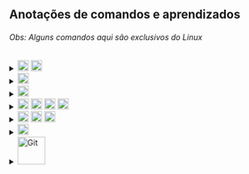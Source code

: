 ## Anotações de comandos e aprendizados

###### Obs: Alguns comandos aqui são exclusivos do Linux

<details><summary><img src="https://img.shields.io/badge/React-08081d.svg?style=flat-square&logo=react&logoColor=%2361DAFB" alt="React" style="height: 20px;"> <img src="https://img.shields.io/badge/React_Router-CA4245?style=flat-square&logo=react-router&logoColor=white" alt="React Router" style="height: 20px;"> </summary>
<br />

- No React para iniciar um projeto é `npx create-react-app nome-do-projeto`
- Um **component** React é uma função Javascript que retorna HTML (JSX)
  - Pra vias de organização, **component** é somente algo que recebe uma informação e exibe na tela. Não é algo que gerencia um determinado estado da minha aplicação.
  - Uma organização comum de pastas: `components` `pages` `partials` `templates`
- Componentes React são em UpperCase. Estrutura básica de um component React:

  ```Javascript
  import React from 'react' // importando o React, ele é uma lib, não framework

  // A função com o nome do arquivo, retornando HTML
  function App() {
    return (
    <div>
      <h1>Hello World</h1>
    </div>
    )
  }

  export default App // habilitando para importação
  ```

- Depois só importar e usar o component como tag: `<App />`
  - Se esse component for ter filhos, colocar assim: `<App> Conteúdo </App>`
- No retorno sempre tem que ter um elemento pai. Se não tem pai, pode usar o React fragment: `<></>`
- Com **props** é possível passar propriedades personalizadas, por parâmetros de função nas tags HTML pro JSX.
  - É preciso desestruturar porque ele vem como um objeto no parâmetro da função
  - Se quiser pegar o filho de um component, no _props_ tem a propriedade `children`
- Comandos como o `innerHTML` não funcionam, porque o JSX retorna um objeto JS, não HTML. Nesse caso tem que usar o `appendChild()`
- O React não renderiza na página o código HTML, já que ele está em JSX. Isso prejudica o SEO do site, o Google não vai achar nada. Pra isso serve o framework NextJS, que é um framework para React, para fazer a renderização estática e pelo lado do servidor.
- O `class` do HTML, no JSX é `className`
- O _css_ tem que ser um arquivo pra cada component, e também em UpperCase
- Quando está usando o `export const` (não o `export default`) na hora do _import_ tem que ser entre `{}`
- **useState**: quando você quer alterar o estado (_state_) de um component, precisa utilizar o useState.
  1. Importe ele junto com o React `{ useState }`
  2. `const [initialValue, setNewValue] = useState(estado inicial)` o primeiro parâmetro é a variável de valor inicial, que será utilizada como estado inicial no começo da aplicação. O segundo parâmetro é a variável do novo valor/estado, que vai fazer as atualizações. (Ambas variáveis são `const`). Dentro do `useState()` fica o valor inicial, que vai entrar no `initialValue`.
  3. Dentro do `handler` ou `listener` você coloca o `setNewValue(newValue)`. A variável `newValue` é só pra legebilidade, você poderia colocar o nome valor, ou a lógica diretamente aí.
- **useEffect**:

  - Recebe dois parâmetros. No exemplo de código, toda vez que a variável `count` tem o _state_ alterado, executa o `useEffect` que altera o `title` da página pro `count`.
  - **Obs**: o `useEffect` tem um `return` opcional. Ele serve pra dizer o que fazer quando o _component_ for "desmontado", quando ele deixar de existir

  1. Uma função de callback que executa o que você quer
  2. Um array de depedências. Se estiver vazio, então só executa uma vez. Se tiver uma variável, executa toda vez que a depência é alterada. Por ser um array, pode colocar múltiplas dependências.

  ```Javascript
  useEffect(() => {
    document.title = count

    return () => document.title = 'React App'
  }, [count])
  ```

- **React Router** é uma biblioteca que cuida das rotas/navegação, em aplicações React. Instalação `npm install react-router-dom`. Estrutura básica da declaração das rotas:

  ```Javascript
  // importando os component necessários
  import { BrowserRouter as Router, Route, Switch } from 'react-router-dom'

  <Router>
    <Switch>
      <Route exact path="/">
        <Home />
      </Route>
      <Route exact path="/about">
        <About />
      </Route>
      <Route exact path="/contact">
        <Contact />
      </Route>
    </Switch>
  </Router>
  ```

  - Tem que colocar duas configurações no index.html: `<meta name="viewport" content="initial-scale=1, width=device-width" />` e `<link rel="stylesheet" href="https://fonts.googleapis.com/css?family=Roboto:300,400,500,700&display=swap" />`
  - Na página onde ficará o menu de navegação:

  ```Javascript
  // importando os componentes necessários
  import { Link } from 'react-router-dom'

  <ul>
  // Repare que não se usa "a href" e sim "Link to"
    <li><Link to="/">Home</Link></li>
    <li><Link to="/users">Usuários</Link></li>
  </ul>
  ```

  - **Obs:** uma coisa bem legal é que o component **Link to** não vai até o servidor buscar a página, tanto que a página nem recarrega. É como se ele "escondesse" a página atual, e mostrasse a nova. Ao contrário do `a href` que manda a requisição pro server e retorna pro client. Com o **`Link to`** tudo acontecesse do lado do próprio client.
    E se você estpa se perguntando "mas as rotas não são feitas no backend com o **Node**?" Primeiro que se não tiver back, isso já nem importa. Segundo que no caso da estrutura de nossos projetos, sempre faremos a **API-Restful** separada do front, fazendo requisições pelo frontend da aplicação. Então nesse caso as rotas podem perfeitamente serem feitas no frontend, mesmo existindo backend.

- Uma lib para upload de images/arquivos (no front) muito usada é a [React Dropzone](https://react-dropzone.js.org/)
  - Para instalar `npm i --save react-dropzone`. Importando o **hook** `import { useDropzone } from 'react-dropzone'`
  ```Javascript
  const [files, setFiles] = usestate([])

  const { getRootProps, getInputProps } = useDropzone({
    accept: 'image/*', // tipo de arquivo permitido e extensões
    onDrop: (acceptedFile) => {
      const newFiles = acceptedFile.map(file => {
        return Object.assign(file, {
          preview: URL.createObjectURL(file) // criando link pro preview dos files
        })
      })
  
      setFiles([ // adiciona as imagens já existentes no objeto com as novas
      ...files,
      ...newFiles,
      ])
   
    }
  
  })
  ```
  - Depois vai no box/div que vai aceitar a **dropzone** e insira um objeto com um array de props (para a lib fazer o controle). Ex: 
  ```HTML
  <Box className={classes.dropzone} {...getRootProps () }>
    <input {...getInputProps()} />
  </Box>
  ```
  - Para fazer uma feature de **remover imagem**, coloque um handle no botão/icone, levando como parâmetro o `file.name`:
  ```Javascript
  const handleRemoveFile = fileName {
    const newFileState = files.filter(file => file.name !== fileName)
    setFiles(newFileState)
  }
  ```
- Uma lib para carrossel de imagens muito utilizada é a [React MUI Carousel](https://www.npmjs.com/package/react-material-ui-carousel)
  - Para instalar `npm install react-material-ui-carousel --save`
    - Ela depende das libs `@mui/material` `@mui/icons-material` `@mui/styles`
  - Import `import Carousel from 'react-material-ui-carousel'`
  - O uso é bem fácil, a documentação é ótima e tranquila
</details>

<details><summary><img src="https://img.shields.io/badge/Material.UI-%230081CB.svg?style=flat-square&logo=mui&logoColor=white" alt="MUI" style="height: 20px;"> </summary><br />

  - **Material.UI** é uma biblioteca com components prontos e estilizados, para aplicações React, baseado no tema _Material_ da _Google_. Link: [mui.com/pt/components/](https://mui.com/pt/components/)
  - Instalação `npm install @mui/material @mui/icons-material @mui/styles @emotion/react @emotion/styled`
  - A biblioteca `icons-material` não permite desestruturação
- **Estudar bastante as props de cada component**
- **useStyles**: para aplicar CSS dentro do JS 🤯🤯🤯 Se o CSS for grande, normalmente se cria uma **pasta** pra cada component que será estilizado, com um arquivo pro component e outro pro estilo dele, ex: `Header/Header.js` e `Header/Header.style.js`

  - No arquivo do **component style**:

  ```Javascript
  import { makeStyles } from '@mui/styles'

  const useStyles = makeStyles(() => ({
    // declarando os filhos como objetos vazios no começo
    span: {}, 
    word1: {},
    word2: {},

    phrase: {
      fontWeight: 'bold', // se a propriedade CSS tive traço - colocar em camelCase

      '&:hover': { // bem parecido com o SCSS, mas com aspas
        color: 'green'
      },

      '& span': { // como é um elemento, não precisa do cifrão $
        color: 'blue'
      },

      '& $word2': { // como é uma classe, precisa do cifrão $
        color: 'red'
      },

      '&:hover $word1, &:hover $word2': { // aplicando pra múltiplos elementos
        color: 'yellow'
      }
    }
  }))

  export default useStyles
  ```

  - No arquivo do component:

  ```Javascript
  import useStyles from './Header.style'

  const Header = () => {
    const classes = useStyles()

    return (
      // e dentro do componente colocar "className={classes.title}"
    )
  }
  ```

- Quando for colocar seletores como o `hover` ou outros, podefazer igual no **SCSS**, só que tem que colocar entre aspas
  - E no caso de elementos filhos além das aspas, tem que declarar o filho como um objeto vazio **{}** no começo do **useStyles**, e se for uma classe tem que colocar um cifrão **$** antes do nome da classe, se não ele vai achar que é um elemento.
- Em alguns components, tipo o **Grid** ou **Container**, etc, você pode usar como **props** propriedades de responsividade de forma bem simples:
  - **XS**: extra small (até 576px)
  - **SM**: small (até 768px)
  - **MD**: medium (até 992px)
  - **LG**: large (até 1200px)
  - **XL**: extra large (até 1400px)
  - **XXL**: extra extra large (maior que 1400px)
- No **Grid** você consegue passar também propriedades de **flex** como **props**
- Para fazer o **`@media query`** (responsividade), tem o `theme.breakpoints` no hook **useStyles**. **Obs:** tem que colocar em ordem por tamanho do maior pro menor, se não vai bugar. Um exemplo de uso:
  ```Javascript
  import { makeStyles } from '@mui/styles'

  const useStyles = makeStyles((theme) => ({ // pegando o theme
    cards: {
      display: 'grid',
      gridTemplateColumns: '1fr 1fr 1fr',
      gap: 30
    },

    [theme.breakpoints.down(1100)] : { // pode colocar um número se não quiser usar as props de medida
      cards: {
        gridTemplateColumns: '1fr 1fr',
      } 
    },

    [theme.breakpoints.down('xs')] : {
      cards: {
        gridTemplateColumns: '1fr',
      } 
    }
    
  }))

  export default useStyles
  ```
  - Para fazer o `@media query` na **prop sx**é bem parecido com o CSS normal: 
  ```Javascript
  <Container
    sx={{
      width: '50%',

      '@media screen and (max-width: 768px)': {
        width: '90%',
      },

    }}
  /> 
  ```
  - Lembrando que um dos princípios no React é a **modularização**, então não é uma boa ideia fazer um arquivo style JS com a responsividade de toda aplicação
- É uma boa prática organizar o código na seguinte ordem: definições de hooks, depois states, os useEffect, e por fim os Handle.
- **CSS module**: uma maneira alternativa de fazer o CSS no React. Basicamente todo arquivo de CSS terá um `.module` antes de `.css` e no arquivo JS o import será assim: `import style from './Algo.module.css'`. E na hora de definir o _className_ será um objeto: `className={style.classe}`
- **Styled Components**: traduzindo **Componentes estilizados**. É simplesmente isso hahahaha Você faz o CSS dentro do JS, no mesmo arquivo do component. Pra utilizar tem que rodar no terminal `npm install --save styled-components`. Depois no arquivo do component você importa assim `import styled from 'styled-components'`. Depois cria uma `const` com o nome do componente que será estilizado (components sempre em letra maiúscula), ex abaixo, e usa o componente normalmentecomo tag, podendo abrir, passar props, usar propriedades do próprio elemento HTML, etc.

  ```Javascript
  const Square = styled.div`
    width: 200px;
    height: 200px;
    background-color: violet;
  `

  <Square>
    <span>teste</span>
  </Square>
  ```
- Quando está colocando o `color` nas props de Typography, tem que ser `textPrimary` ao invés de `primary`
  
</details>
  
<details><summary><img src="https://img.shields.io/badge/Next-black?style=flat-square&logo=next.js&logoColor=white" alt="Next" style="height: 20px;"></summary>
<br />

- No Next para iniciar um projeto é `npx create-next-app nome-do-projeto`
- Ele fazer o SSR (server side rendering - renderização do lado do servidor). Lembra que no React a indexação fica prejudicada porque ele não renderiza todo HTML pro client? O Next resolve isso!
- Todos componentes, páginas, partials , templates, que fizer no Next continuam sendo feitos em React.
- O Next faz sozinho o **sistema de rotas** \*-\* Ele aproveita a pasta **pages** e roteia os arquivos pelos nomes.
  - Se você quiser fazer subníveis, é só criar uma pasta com o nome da página de nível 1 e um arquivo `index.js` pra página. Aí a página de nível 2 ao lado, mas com o nome da página correspondente. Ex: `products/index.js` e `products/glasses.js`
  - No componente que terá os links você tem que usar o componente próprio do Next para links:
    - Importando: `import Link from 'next/link'`
    - Usando: `<Link href="/products"> <a> Todos produtos </a> </Link>` ou `<Link href="/products/glasses"> <a>Óculos </a> </Link>`
      - Caso você não queria usar um `<a>` como link e sim outro elemento tipo um botão, ou até um component do MUI, tem que colocar a prop **`passHref`** dentro do `<Link>`. Ex: `<Link href="/login" passHref> <Button> Login </Button> </Link>`
  - O título dos arquivos tem que ser tudo minúsculo
- **Rotas dinâmicas:** se você colocar o nome do arquivo entre `[ ]` você pode usar o hook **useRouter** que permite a url receber uma query diferente do nome dela. Continuando do exemplo acima, a página de _óculos_ além de receber na url _glasses_, pode receber um **id** tipo 13579, ficando `localhost/products/13579`. Isso vindo numa estrutura **chave: [valor]**, ex `glasses: ['glasses']`. Para habilitar você roda `import { useRouter } from 'next/router'`, depois para acessar `router.query.glasses`.
  - Também é possível habilitar para receber depois da barra, fazendo um **spread** no nome do arquivo, no começo, dentro do `[ ]`. Ficaria `localhost/products/glasses/13579`
- Você pode customizar o arquivo **`_app.js`**, se quiser adicionar um Template Global por exemplo, ou components globais (um menu por exemplo). Também dá pra customizar o arquivo **`_document.js`**, adicionando coias que faltam no html, por exemplo tags na _Head_, tags de _meta_, tags de _script_, etc.
- Na pasta **`src`** colocaremos: *theme*, *components*, *contexts*, *utils/helpers*, *templates*, *controllers*, *models*, etc.
- O Next.js pode servir arquivos estáticos, como imagens, na pasta **public** no diretório raiz. Arquivos dentro de *public* podem ser referenciados pelo seu código a partir da URL base (/). Por exemplo, se você adicionar uma imagem a `public/logo.png`, o código a seguir acessará a imagem `<Image src="/logo.png" alt="logo" width="64" height="64" />`

</details>

<details><summary><img src="https://img.shields.io/badge/Node-1c562b?style=flat-square&logo=node.js&logoColor=white" alt="Node" style="height: 20px;"> <img src="https://img.shields.io/badge/MongoDB-%23107C10.svg?style=flat-square&logo=mongodb&logoColor=white" alt="MongoDB" style="height: 20px;"> <img src="https://img.shields.io/badge/Express-000000.svg?style=flat-square&logo=express&logoColor=whit" alt="Express" style="height: 20px;"> <img src="https://img.shields.io/badge/<‰%20EJS-a91e50.svg?style=flat-square&logoColor=white" alt="EJS" style="height: 20px;"></summary>
<br />

- **Instalação** do NodeJS. Primeiro verifique se você possui o **[curl](https://curl.se/)** instalado rodando no terminal o comando: `curl --version`
  - Caso ele retorne a versão, pode pular para o próximo passo. 
  - Caso não, basta rodar o comando: `sudo apt install curl`
  - Usando NodeSource:
    - Com o **curl** instalado, execute o comando de instalação da versão LTS mais recente disponível: `curl -fsSL https://deb.nodesource.com/setup_lts.x | sudo -E bash -
sudo apt-get install -y nodejs`
  - Usando NVM:
    - Com o **curl** instalado, execute o comando `curl -o- https://raw.githubusercontent.com/nvm-sh/nvm/v0.39.1/install.sh | bash`
    - `source ~/.profile`
    - Mostrar todas as versões disponíveis: `nvm ls-remote`
    - Por motivos de estabilidade baixe a versão LTS mais atual: `nvm install --lts`
  - Feche o terminal e abra novamente para as alterações fazerem efeito.      
  - Para verificar se o **Node** e **NPM** estão instalados rode `node -v` e `npm -v`
- `npm init -y` pra iniciar um projeto
- `npm i {package}` pra baixar um pacote, exemplo o _Express_ `npm i express`
  - Se passar no final o parâmetro `-D` você está dizendo pro npm que essa depedência não é crucial, a aplicação funciona sem ela, é só pra fim de **desenvolvimento**.
- Sempre colocar no arquivo _.gitignore_ a pasta _node_modules_
- `npm uninstall {package}` pra deletar um pacote
- Quando você clonar um repositório, para que todos pacotes do NodeJS funcione, rode no terminal `npm i`
- Use o _Nodemon_ pra não precisar toda hora atualizar o server manualmente.
  - Instalando `npm i nodemon -D`, já que é só pra fim de nos ajudar no desenvolvimento.
  - No package.json em _main_ aponte pro arquivo do servidor; e em _scripts_, adicione `"dev": "nodemon ."`
  - No terminal rode `npm run dev` (dev se refere ao script adicione alteriormente).
- `require` pra importar uma função de outro arquivo (o qual precisa do `module.exports = {função}`)
  - Se for passar mais de uma função, melhor criar um objeto com várias funções
- `ctrl + c` pra parar o servidor
- Com **ExpressJS** você escreve menos código do que com NodeJS puro, é mais enxuto e escalável
- Nem sempre sabemos em que porta a aplicação está rodando, então guardamos numa constante a porta, indepedente de qual seja: `const port = process.env.PORT || 8080`
- O Express/Node é meio burrinho praa char o caminho de um diretório, então você precisa utiliza a lib _path_
- Por padrão **forms** utilizam o método Get.

  - O atributo _name_ no **form** é o que dá nome as propriedades usadas na requisição
    <br />

- **Arquitetura de Projeto**: cada arquivo/pasta tem que ter seu papel bem definido. Isso ajuda a não ficar com arquivos com centenas ou milhares de linhas, também economiza tempo quando for fazer manutenção, por já saber onde cada coisa está. Deixar tudo separadinho, de acordo com sua "responsabilidade": rotas, models, views, controllers, etc.
- Padrão **MVC** (model - dados, view - visualização, controller - gerenciador dos dados)
- É uma convenção ter uma pasta public, para imagens, styles, scripts front, etc, coisas que podem ser públicas e que _não vão mudar com muita frequência_.
- EJS é uma engine de visualização, com ele conseguimos de uma maneira fácil e simples transportar dados do back-end para o front-end, basicamente conseguimos utilizar códigos em javascript no html de nossas páginas.
- `<%- include('{partial}') %>` pra inserir uma partial `<% {código} %>` pra inserir código `<%= {variável} %>` pra inserir um valor
  - Esse valor antes tem que ser enviado pela rota dentro do render
  - Se esse valor o JS tiver HTML dentro, você precisa fechar o EJS antes de começar o HTML, e abrir de novo quando começar o JS de novo
- Para tornar um parâmetro opcional na rota coloque `?`, exemplo: `router.get('/products/:id?', ProductsController.get)`. - Nesse tipo de parâmetro se usa o `req.params` - Na QueryString `?id=123` se usa o `req.query` no GET - No POST se usa o `req.body`
  <br />

- API - Restful

  - O **Server API** fica responsável apenas por fornecer dados (em JSON) quando o usuário fazer a requisição, não em entregar os arquivos static, que já são entregues no começo (HTML, CSS e Javascript)
    - O Servidor se torna mais independente, você pode ter quantas aplicações client quiser se conectando com o servdiro.
  - **Rest** é um padrão de comunicação, pois ambas aplicações utilizando o server precisam falar a mesma língua
    1. **Client- Server**: client side e server side totalmente independentes
    2. **Stateless**: cada requisição que o client fizer pro server, tem que conter todas informações/recursos necessários para que o servidor entenda e consiga entregar a resposta.
    3. **Cacheable**: cada requisição que o client fizer, o server tem que ser explícito e responder se ele pode ou não cachear aquela informação (guardar no cache a informação)
    4. **Layered System**: sistema de camadas. Temos que ter endpoints (rotas) para se comunicar com o server. Garante também que o usuário não precise entender o quão complexo foi para que a requisição fosse atendida.
  - **Restful** é a aplicação completa de todos padrões Rest.
  - **Verbos HTTP** (métodos):
    1. **GET**: obter dados
    2. **POST**: enviar dados (visão do client) | receber dados (visão do server)
    3. **PUT**: atualizar dados
    4. **DELETE**: remover dados
  - **CORS**: é o mecanismo que gerencia se outros domínios, fora do domínio ao qual pertence o recurso (ex: API), podem fazer requisições.

    - `app.use(cors())` habilita pra qualquer domínio (tipo API's públicas)
    - Pra habilitar um domínio específico `app.use(cors({origin: 'http://127.0.0.1:5500'}))`
    - Mas se quiser vários em específico é assim:

      ```javascript
      const allowedOrigins = ['http://127.0.0.1:5500', 'http://localhost:5500']

      app.use(
        cors({
          origin: function (origin, callback) {
            let allowed = true

            // permitir requests sem origem (tipo mobile apps e curl)
            if (!origin) allowed = true

            if (!allowedOrigins.includes(origin)) allowed = false

            callback(null, allowed)
          },
        })
      )
      ```

</details>

<details><summary><img src="https://img.shields.io/badge/JavaScript-29334C.svg?style=flat-square&logo=javascript&logoColor=%23F7DF1E" alt="Javascript" style="height: 20px;"> <img src="https://img.shields.io/badge/CSS-%231572B6.svg?style=flat-square&logo=css3&logoColor=white" alt="JavasCSScript" style="height: 20px;"> <img src="https://img.shields.io/badge/SCSS-f6538c.svg?style=flat-square&logo=SASS&logoColor=white" alt="SCSS" style="height: 20px;"></summary>
<br />

- Javascript:

  - `document.querySelector('ELEMENTO/ID/CLASS')` para elementos individuais
  - `document.querySelectorAll('ELEMENTO/ID/CLASS')` para elementos múltiplos
    - Usar o `foreach` quando for iterar
  - Pra capturar eventos `addEventListener('click', () => { COMANDOS })`
    - Outros eventos comuns: `mousemove`, `mouseout`, `mouseenter`, `mouseleave`
  - Para alterar uma classe `ELEMENTO.classList.contains('CLASS') ? ELEMENTO.classList.remove('CLASS') : ELEMENTO.classList.add('CLASS')`
  - Usar `$` nas variáveis que "puxam" HTML
  - Sempre que possível colocar `const` ao invés de `let`
  - Checar o _false_ primeiro no condicional
  - Funcionamento de um **foreach**:

  ```
  ELEMENTOS.forEach((e, index) =>
    e.innerHTML = `Número ${index+1}`
  )
  ```

  - Checar o _false_ primeiro no condicional
  - **this** pro primeiro escopo anterior, mais que isso tem que dar a volta
  - Onde tem **await** tem **async**. E quando usar uma função que tem async/await, tem que transformar o código que está chamando também em **await** **async**

- CSS:
  - Parentescos:
    - **`>`** diz que a regra tem que ser aplicada somente aos filhos da classe
    - **`+`** aplica a regra pro primeiro irmão direto
    - **`~`** aplica a regra pra todos irmãos diretos
  - Quando usar o `display: inline-block;`? quando precisa que fique na mesma (igual o inline) mas precisa acessar as propriedades height e width
  - `position: absolute;` é relativo ao body, se quiser que ele seja relativo ao pai, tem que colocar `position: relative;` no pai dele
  - `:root` é normalmente usado para se guardar variáveis
  - Variáveis são declaradas assim `--variavel-etc: #fff;` e usadas assim `color: var(--variavel-etc);`
    - Alguns padrões: `--color/background/font-primary` `--color/background/font-secondary`
  - `*` aplicador universal, aplica as propriedades em tudo que conseguir
    - Alguns padrões: `box-sizing: border-box;`, `margin: 0;`, `padding: 0;`, `font-family: sans-serif;`
  - `box-sizing: border-box;` significa que todas box não vão extrapolar o box-model ![Box Model](./img/box-model.png)
  - Para importar um arquivo, fonte, etc `@import url('inserir aqui');`
  - [CSS Gradient](https://cssgradient.io/)
  - Efeitos de "sumir":
    - `display: none;` faz o elemento desaparecer e desocupa o espaço dele
    - `visibility: hidden;` faz o elemento desaparecer e mantêm o espaço dele
    - `opacity: 0;` faz o elemento ficar transparente e mantêm o espaço dele
  - Aquele **menu hambúrguer** é "empurrado" atráves do **position** ou **margin**. Não se usa muito `display: block` porque esse não permite efeito de transition, fica "seco"
    - Também se usa `overflow-x: hidden;` pra esconder esse menu que está "empurrado"
  - `transition: all 300ms ease;` `transition: background-color 300ms ease;`
  - Criar animação exemplo:
  ```
  @keyframes animação {
    0% {
      transform: rotateX(0deg);
    }
    100% {
      transform: rotateX(-90deg);
    }
  }
  ```
  - Usar a animação `animation: animação 300ms ease`
  - Pra adicionar conteúdo em um elemento através do css `content: '';`
  - Responsividade exemplo
  ```
  @media (max-width: 550px) {
    .gallery.active div {
      width: 90%;
    }
    .seasons button {
      margin: 5px 10px;
    }
  }
  ```
  - O Flex é aplicado na box pai ![Flex](./img/flex.png)
  - [Flexbox Froggy](https://flexboxfroggy.com/)
  - [Flexbox Defense](http://www.flexboxdefense.com/)
  - `align-items:` alinha na vertical. Só funciona com o `flex-direction: row;` que é o padrão do direction
  - Quando o flex direction é `column`, o _justify-content_ muda para a vertical e o _align-items_ para a horizontal
  - Para alinhar um elemento individual em uma ordem específica na horizontal, use a propriedade `order`. Por padrão começa em zero e também aceita negativo
    - Na vertical use o `align-self`, lembrando da regra do _flex-direction_
  - `align-content:` alinha quando você tem o wrap, lembrando da regra do _flex-direction_

</details>

<details><summary><img src="https://img.shields.io/badge/VS%20Code-0078d7.svg?style=flat-square&logo=visual-studio-code&logoColor=white" alt="SCSS" style="height: 20px;"></summary>
<br />
  
  - Para instalar a fonte FiraCode, no terminal rode: `sudo apt update && sudo apt install fonts-firacode`
  - Extensões usadas no momento: 
    - vscode-styled-components
    - prettier
    - material icon theme
    - markdown preview enhanced
    - live server
    - live sass compiler Glenn
    - ESLint
    - Ayu theme
    - auto rename tag
  
```json
{
  "workbench.iconTheme": "material-icon-theme",
  "workbench.colorTheme": "Ayu Dark Bordered",
  "editor.fontFamily": "Fira Code",
  "editor.fontSize": 14,
  "editor.fontLigatures": true,
  "window.zoomLevel": 1,
  "editor.bracketPairColorization.enabled": true,
  "editor.guides.bracketPairs": true,
  "editor.guides.bracketPairsHorizontal": true,
  "editor.guides.highlightActiveBracketPair": true,
  "workbench.colorCustomizations": {
    "editorBracketHighlight.foreground1": "#e6a939",
    "editorBracketHighlight.foreground2": "#24a4e6",
    "editorBracketHighlight.foreground3": "#bb80b3",
    "editorBracketHighlight.foreground4": "#b7e86d"
  },
  "editor.minimap.enabled": false,
  "workbench.startupEditor": "none",
  "workbench.editor.labelFormat": "short",
  "breadcrumbs.enabled": false,
  "editor.defaultFormatter": "esbenp.prettier-vscode",
  "prettier.printWidth": 100,
  "prettier.semi": false,
  "prettier.singleQuote": true,
  "editor.tabSize": 2,
  "editor.wordWrap": "on",
  "liveServer.settings.donotShowInfoMsg": true
}
```

</details>

<details><summary><img src="https://img.shields.io/badge/GIT-%23F05033.svg?style=flat-square&logo=git&logoColor=white" alt="Git" style="width: 50px"></summary>
<br />
  <details><summary><strong>Sincronizando repo local com o remoto</strong></summary>

- Se você não tem a chave SSH configurada, é bem tranquilo, só seguir esses comandos (_só faça isso se a máquina for sua, já que a chave SSH fica salva no sistema_):

  - **`ssh-keygen -t ed25519 -C "SEU-EMAIL"`**
  - Aperte _ENTER_ nas próximas 3 perguntas
  - **`eval "$(ssh-agent -s)"`**
  - **`ssh-add ~/.ssh/id_ed25519`**
  - **`cat ~/.ssh/id_ed25519.pub`**
  - Copie o resultado do comando anterior, que apareceu no terminal. Essa é a sua chave SSH.
  - Vá até [essa](https://github.com/settings/keys) página, clique em _New SSH key_, coloque o título que quiser, e no campo _key_ cole a sua chave. Clique em _Add SSH Key_, e pronto, sua máquina está com a chave SSH configurada.

- Configure globalmente seu user com os repos. Em qualquer lugar rode no terminal: **`git config --global user.name "SEU-USERNAME"`** e **`git config --global user.email "SEU-EMAIL"`**

- Existem duas formas pra prosseguir:

  - Se você criou o repositório no próprio Github, ou está sincronizando de lá. Entre na pasta onde vai guardar os repositórios e no terminal rode:
    **`git clone git@github.com:SeuUser/NomeDoRepo.git`**
    **`cd NomeDoRepo`**
    **Crie ou edite algum arquivo**
    **`git add .`**
    **`git commit -m "Init"`**
    **`git push -u origin main`**

  - Se você criou a pasta no PC e quer sincronizar com o Github. Crie no Github um repositório, vazio mesmo, com o mesmo nome do repo do PC. Entre na pasta do repo e no terminal rode:
    **`git init`**
    **`git remote add origin git@github.com:SeuUser/NomeDoRepo.git`**
    **`git add .`**
    **`git commit -m "Init"`**
    **`git push -u origin main`**

  - (sempre que mudar algo como username ou nome do repo, na sua máquina entre na pasta .git de cada repo e faça as alterações no arquivo config)

  </details>

  - Ciclo de vida dos arquivos:
    - **Untracked:** estados em que todos arquivos iniciam. Quando não está rastreado, sincronizado no repo local, no Git.
    - **Tracked:** quando o arquivo está rastreado pelo Git, está sob o controle de versionamento.
    - **Modified:** quando modifica um arquivo já rastreado. O Git te avisa que precisa atualizar o rastreamento.
    - **Staged:** quando o arquivo está pronto pro commit.
   
    <br />

  - Comandos Básicos:
    - **`history -c`** --> Apagar histórico do terminal git/linux.
      - Apagar de forma mais completa: **`cat /dev/null > ~/.bash_history && history -c`**
    - **`git init`** --> Inicializar um repositório.
    - **`git status`** --> Checar o estado dos arquivos do repo.
    - **`.gitignore`** --> Bem auto explicativo, é um arquivo em que você coloca arquivos/diretórios/etc, que você quer que o git ignore. Normalmente usado pra banco de dados, lógica de negócios, autenticações, etc.
      - Para arquivos, coloque o arquivo e extensão, exemplo **`video.mp4`** **`db.sqlite`** etc
      - Para ignorar vários arquivos com a mesma extensão, use **\*** e a extensão, exemplo **`*.sqlite3`**
      - Para diretórios, coloque **\*\*** e o nome do diretório, exemplo **`**videos`** **`**database`**
    - **`git config user.name ""`** --> configurar seu nome de usuário.
    - **`git config user.email ""`** --> configurar email do usuário.
      - Se estiver numa máquina pessoal, de uso exclusivo, utilize **`--global`** depois do **`config`** para que todos projetos comecem com essa configuração padrão.
    - **`git add`** seguido do nome e extensão do arquivo, para adicionar arquivos ao monitoramento do git. **Também** é usado quando você modifica um arquivo.
    - **`git add .`** --> diz pro git tanto pra adicionar arquivos novos pro monitoramento, quanto pra monitorar os modificados.
    - **`git mv arquivo1.extensao arquivo2.extensao`** --> renomeia arquivos. Serve pra diretórios também. Certifique-se de estar no dir correto, e usar \*\*`git mv ./pasta1/ ./pasta2/`
      - Por que fazer isso pelo git e não pelo terminal normal? Porque você terá adicionar/trackear novamente o arquivo. Renomeando pelo próprio git, o arquivo continua trackeado, pronto pro commit.
    - **`git rm arquivo.extensao`** --> deletar arquivo. **`git rm -rf pasta/`** --> deletar diretório
      - Mas preste atenção, só pode excluir um diretório ou arquivo que já esteja sendo tracked pelo Git, do contrário vai dar erro, pois pra ele "não existe". Ah, e diretórios vazios não são sequer enxergados pelo Git, ele nem dá algum aviso. E portanto não dá pra remover, são untracked.
    - **`git diff`** vem de difference, mostra as diferenças de um estado pro outro, de um commit pro que virá. - Você tem que adicionar algo amais, exemplo **`git diff --staged`** para verificar diferença do anterior pro atual. - **`git diff hash`** --> verificar a diferença com um commit especifico. - **`git diff hash..hash`** para ver a diferença de um commit **até** o outro.
      <br />

  - Commit:

    - Um commit é tipo um snapshot do arquivo/algoritmo que está desenvolvendo. É um "okay" pro repo local e informa que o arquivo está pronto para ir pro repo remoto.
      - **`git commit -m ""`** onde **-m** significa a mensagem que aparecerá no commit.
    - Sempre que você fizer um commit, irá gerar um hash id, um identificador, exemplo **`[main 9da4dd5]`**
    - Quando esquecer de mandar certas mudanças pro mesmo commit, ou esquecer arquivos, etc, **antes do push**, você pode usar **`git commit --amend -m "mensagem"`** para fazer essas adições ao último commit.
    - Quando você adiciona um arquivo, deixa ele tracked, mas se arrepende, quer remover do track do Git, **`git restore --staged <file>`**
      <br />

  - Log/Histórico:

    - **`git log`** mostra o log de commits, autor, email, timestamp e hash.
      - Quando tem muitos commits, ele reduz a visão no terminal.
      - Você pode usar **`/`** e digitar conteúdo da mensagem do commit para procurar. **`b`** para voltar. **`q`** para sair.
      - (se você quiser fazer com que ele pare de reduzir o log, use **`git config core.pager cat`**
      - (se quiser que volte ao normal, use **`git config core.pager less`**
      - (Lembrando que são configs locais, se quiser de forma global utilize **`--global`** depois do **`config`**)
    - Você pode usar **-** e um número, para informar os últimos commits que quer ver, Ex: **`git log -2`**
    - **`git log --oneline`** mostra as informações de forma reduzida, o hash e mensagem. Inclusive pode combinar isso com o de cima.
    - Você pode procurar por datas, exemplo: **`git log --before="2020-12-13" | git log --after="2020-12-10" | git log --after="2020-12-01" --before="2020-12-12" | git log --since="7 days ago"` |** (Lembrando que também pode mesclar com o ante anterior).
    - Pode pesquisar pelo autor do commit **`git log --author="Gustavo"`**
      <br />

  - Checkout

    - Através do hash id, conseguimos desafazer mudanças. Lembre-se que um commit é um snapshot, uma foto do projeto, você pode entrar naquela foto e voltar pro momento, igual Life is Strange 1 hahahaha.
    - **`git checkout`** e o hash id, exemplo **`0e1b5fa`**
    - Se você só quiser checar algo e voltar pro futuro, ou se arrepender, pode usar **`git checkout main`**
    - Quando se arrepender de uma mudança em um arquivo, tiver feito merda, **antes dele estar add, monitorado**, pode usar **`git checkout <file>`** que o arquivo voltará ao estado do último commit feito.
    - Pra fazer isso com todo projeto: **`git reset HEAD --hard`**
    - Para fazer isso, depois de ter commitado, (você irá voltar todo projeto pro último commit) **`git reset HEAD^ --hard`**
    - Para voltar todos arquivos pro estado original, do último commit, antes de estarem tracked, **`git checkout -- .`**
    - Para fazer isso com apenas um arquivo **`git checkout -- <filename>`**
    - Para fazer isso depois do arquivos estarem tracked: **`git checkout HEAD -- .`**
    - Para fazer isso com apenas um arquivo **`git checkout HEAD -- <filename>`**
      <br />

  - Revert e Reset

    - **Revert**: não desfaz um commit, ele reverte o que foi feito e criando um novo commit. Reverte. **`git revert <HashDoCommit>`**
      - Não esqueça de dar o **push** pro commit ir pro bare.
    - **Reset:** remove commits. **`git reset HEAD~1`** - **`git push -f -u origin main`**
      <br />

  - Branchs

    - Quando você cria um projeto no git, você tem seu **branch main**, que seria o **tronco** da árvore. É perigoso ficar commitando no tronco, pois se fizer algo errado, vai estragar toda árvore. Por isso você tem o conceito de **branchs secundárias**, que seriam os **galhos**, as **ramificações**. Então você está lá desenvolvendo certa **feature** do projeto, se ela der errado, você simplesmente joga o galho fora, corta ele. Mas se der certo, você faz um **merge**, **junta** o galho ao tronco, junta a branch secundária com a feature para a branch main.
    - **`git branch`** retorna quantas branchs existem e em qual branch você está (em verde e com um asterisco \*)
    - Para criar uma branch é bem simples **`git branch NomeDaBranch`**
    - Alternar entre branchs --> **`git checkout NomeDaBranch`**
      - (Se você quiser economizar tempo, pode criar e já alternar pra branch, com um comando só: **`git checkout -b NomeDaBranch`**)
    - Excluir uma branch --> **`git branch -d NomeDaBranch`**
      - Se a branch que vai ser excluída não foi fundida com outra em algum momento, o git vai perguntar se quer mesmo excluir, aí tem que rodar o mesmo comando, mas em caps o **`-D`**
    - Pra dar um **merge** você alterna pra branch que vai _absorver a outra_ (normalmente a main) e digita **`git merge NomeDaBranchAbsorvida`**
      - (Lembrando que após o merge, a branch absorvida não desaparece, ela continua viva e independente). Ah, e quando tal branch recebe o merge, ela absorve também os commit feitos, todo log etc
    - **Rebase** faz quase a mesma coisa que **merge**, mas deixa os commits em ordem, reoorganiza a ordem de todos commits do projeto. **`git rebase NomeDaBranch`** - Não é super indicado, principalmente em pair programming e em empresa. É até legal para projetos pessoais, mas melhor não usar.
      <br />

  - Clone, Push, Fetch, Pull e Tag

    - Pra clonar um repositório --> **`git clone urlDoRepo .`** (o ponto indica pra clonar dentro do repo que está)
      - Depois de clonar, entre no repo e configure seu usuário.
    - O **push** "empurra" pro repo remoto, o bare. **`git push -u origin main`** --> envia seus commits pro repo central
    - O **fetch** baixa os arquivos, mas sem trackear. **`git fetch`** aí depois tem que usar o git rebase pro arquivo organizar os arquivos e commits **`git rebase`**
      - Método menos utilizado.
    - O **pull** faz isso acima em uma tacada só **`git pull origin main`** (vai abrir um editor de código, só digitar ^O + enter + ^X)
      - Se acontecer o erro **refusing to merge unrelated histories**, rode **`git pull origin main --allow-unrelated-histories`**
    - A **tag** é um estado da aplicação, como se fosse um release, a versão. **`git tag versaoTal`**
      - Mas por enquanto isso só está no repo local. Para mandar pro repo remoto, para que todos users saibam da release **`git push origin versaoTal`**
      - Inclusive, você pode alternar para tags, para "dar uma olhada", igual faz em branchs. **`git checkout versaoTal`**
      - Você pode usar isso pra criar uma branch a partir de tal tag, tpo pra corrigir bugs de tal versão, etc. **`git switch -c <new-branch-name>`**
    - **Bare repository**: Significa repositório central, remoto. Lembrando que o git é descentralizado, mas é comum que tenhamos um repositório central, ainda mais quando trabalhamos em equipe.
      <br />

  - Issue, Fork e Pull Request

    - **Issue:** quando uma pessoa acha um problema em um projeto seu, pode reportar uma **issue**. Você também pode fazer isso com os outros. Mas quando reportar uma issue, pesquise bem antes, pra não criar uma que já foi resolvida.
      - Dá pra fechar uma issue no commit, dentro da mensagem dele, no final coloque **`Closes #IssueID`**
    - **Fork:** normalmente você forka um projeto pra resolver uns bugs ou melhorar e dar pull request, ou também quando quer criar algo novo com base naquele.
    - **Pull request:** é uma requisição para que o owner aceite as alterações feitas no se fork para o bare. Você também pode passar no título do pull request **`Closes #IssueID`** para que além de aceitar, fechar uma issue dele. - É uma boa prática ao invés de dar um merge com pull request, você dar um fetch (lembrando que o fetch baixa mas sem fundir), pra testar se realmente está tudo certo. **`git fetch origin pull/IdPullRequest/head:NomeDaBranch`** - Aí você olha o log, verifica o arquivo mexido, se está legal. E então vai no github e confirma o merge do pull request.
      <br />

  - Gist
    - Pequenos trechos de códigos que você cria pra você mesmo ou outras pessoas. Snippets.
    - Para usar facilmente com frequência.
    - Permite o compartilhamento de pequenos trechos de código. Há também quem use o Gist para receber feedbacks daquele código específico.
    - Também pode publicar parte do seu código e usar o plugin do Gist para mostrar seu código em sites, fóruns e outros locais. Para isso, só precisa publicar o código (depois de logar no GitHub) e clicar em “Show Embed” e ele lhe mostrará um código javascript para colar onde quiser. Onde você colar o javascript vai aparecer uma caixinha bonitinha com o trecho de código e um link para o seu Gist. Alterando seu Gist, todos os lugares onde você publicou seu código serão alterados ao mesmo tempo.

</details>

